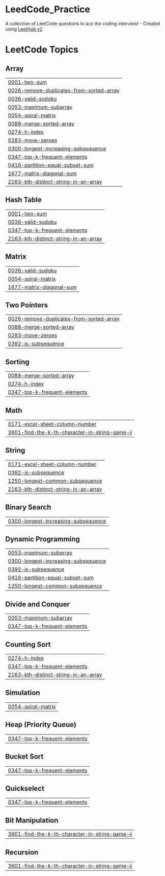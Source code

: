 # LeedCode_Practice
A collection of LeetCode questions to ace the coding interview! - Created using [LeetHub v2](https://github.com/arunbhardwaj/LeetHub-2.0)

<!---LeetCode Topics Start-->
# LeetCode Topics
## Array
|  |
| ------- |
| [0001-two-sum](https://github.com/Boomika003/LeedCode_Practice/tree/master/0001-two-sum) |
| [0026-remove-duplicates-from-sorted-array](https://github.com/Boomika003/LeedCode_Practice/tree/master/0026-remove-duplicates-from-sorted-array) |
| [0036-valid-sudoku](https://github.com/Boomika003/LeedCode_Practice/tree/master/0036-valid-sudoku) |
| [0053-maximum-subarray](https://github.com/Boomika003/LeedCode_Practice/tree/master/0053-maximum-subarray) |
| [0054-spiral-matrix](https://github.com/Boomika003/LeedCode_Practice/tree/master/0054-spiral-matrix) |
| [0088-merge-sorted-array](https://github.com/Boomika003/LeedCode_Practice/tree/master/0088-merge-sorted-array) |
| [0274-h-index](https://github.com/Boomika003/LeedCode_Practice/tree/master/0274-h-index) |
| [0283-move-zeroes](https://github.com/Boomika003/LeedCode_Practice/tree/master/0283-move-zeroes) |
| [0300-longest-increasing-subsequence](https://github.com/Boomika003/LeedCode_Practice/tree/master/0300-longest-increasing-subsequence) |
| [0347-top-k-frequent-elements](https://github.com/Boomika003/LeedCode_Practice/tree/master/0347-top-k-frequent-elements) |
| [0416-partition-equal-subset-sum](https://github.com/Boomika003/LeedCode_Practice/tree/master/0416-partition-equal-subset-sum) |
| [1677-matrix-diagonal-sum](https://github.com/Boomika003/LeedCode_Practice/tree/master/1677-matrix-diagonal-sum) |
| [2163-kth-distinct-string-in-an-array](https://github.com/Boomika003/LeedCode_Practice/tree/master/2163-kth-distinct-string-in-an-array) |
## Hash Table
|  |
| ------- |
| [0001-two-sum](https://github.com/Boomika003/LeedCode_Practice/tree/master/0001-two-sum) |
| [0036-valid-sudoku](https://github.com/Boomika003/LeedCode_Practice/tree/master/0036-valid-sudoku) |
| [0347-top-k-frequent-elements](https://github.com/Boomika003/LeedCode_Practice/tree/master/0347-top-k-frequent-elements) |
| [2163-kth-distinct-string-in-an-array](https://github.com/Boomika003/LeedCode_Practice/tree/master/2163-kth-distinct-string-in-an-array) |
## Matrix
|  |
| ------- |
| [0036-valid-sudoku](https://github.com/Boomika003/LeedCode_Practice/tree/master/0036-valid-sudoku) |
| [0054-spiral-matrix](https://github.com/Boomika003/LeedCode_Practice/tree/master/0054-spiral-matrix) |
| [1677-matrix-diagonal-sum](https://github.com/Boomika003/LeedCode_Practice/tree/master/1677-matrix-diagonal-sum) |
## Two Pointers
|  |
| ------- |
| [0026-remove-duplicates-from-sorted-array](https://github.com/Boomika003/LeedCode_Practice/tree/master/0026-remove-duplicates-from-sorted-array) |
| [0088-merge-sorted-array](https://github.com/Boomika003/LeedCode_Practice/tree/master/0088-merge-sorted-array) |
| [0283-move-zeroes](https://github.com/Boomika003/LeedCode_Practice/tree/master/0283-move-zeroes) |
| [0392-is-subsequence](https://github.com/Boomika003/LeedCode_Practice/tree/master/0392-is-subsequence) |
## Sorting
|  |
| ------- |
| [0088-merge-sorted-array](https://github.com/Boomika003/LeedCode_Practice/tree/master/0088-merge-sorted-array) |
| [0274-h-index](https://github.com/Boomika003/LeedCode_Practice/tree/master/0274-h-index) |
| [0347-top-k-frequent-elements](https://github.com/Boomika003/LeedCode_Practice/tree/master/0347-top-k-frequent-elements) |
## Math
|  |
| ------- |
| [0171-excel-sheet-column-number](https://github.com/Boomika003/LeedCode_Practice/tree/master/0171-excel-sheet-column-number) |
| [3601-find-the-k-th-character-in-string-game-ii](https://github.com/Boomika003/LeedCode_Practice/tree/master/3601-find-the-k-th-character-in-string-game-ii) |
## String
|  |
| ------- |
| [0171-excel-sheet-column-number](https://github.com/Boomika003/LeedCode_Practice/tree/master/0171-excel-sheet-column-number) |
| [0392-is-subsequence](https://github.com/Boomika003/LeedCode_Practice/tree/master/0392-is-subsequence) |
| [1250-longest-common-subsequence](https://github.com/Boomika003/LeedCode_Practice/tree/master/1250-longest-common-subsequence) |
| [2163-kth-distinct-string-in-an-array](https://github.com/Boomika003/LeedCode_Practice/tree/master/2163-kth-distinct-string-in-an-array) |
## Binary Search
|  |
| ------- |
| [0300-longest-increasing-subsequence](https://github.com/Boomika003/LeedCode_Practice/tree/master/0300-longest-increasing-subsequence) |
## Dynamic Programming
|  |
| ------- |
| [0053-maximum-subarray](https://github.com/Boomika003/LeedCode_Practice/tree/master/0053-maximum-subarray) |
| [0300-longest-increasing-subsequence](https://github.com/Boomika003/LeedCode_Practice/tree/master/0300-longest-increasing-subsequence) |
| [0392-is-subsequence](https://github.com/Boomika003/LeedCode_Practice/tree/master/0392-is-subsequence) |
| [0416-partition-equal-subset-sum](https://github.com/Boomika003/LeedCode_Practice/tree/master/0416-partition-equal-subset-sum) |
| [1250-longest-common-subsequence](https://github.com/Boomika003/LeedCode_Practice/tree/master/1250-longest-common-subsequence) |
## Divide and Conquer
|  |
| ------- |
| [0053-maximum-subarray](https://github.com/Boomika003/LeedCode_Practice/tree/master/0053-maximum-subarray) |
| [0347-top-k-frequent-elements](https://github.com/Boomika003/LeedCode_Practice/tree/master/0347-top-k-frequent-elements) |
## Counting Sort
|  |
| ------- |
| [0274-h-index](https://github.com/Boomika003/LeedCode_Practice/tree/master/0274-h-index) |
| [0347-top-k-frequent-elements](https://github.com/Boomika003/LeedCode_Practice/tree/master/0347-top-k-frequent-elements) |
| [2163-kth-distinct-string-in-an-array](https://github.com/Boomika003/LeedCode_Practice/tree/master/2163-kth-distinct-string-in-an-array) |
## Simulation
|  |
| ------- |
| [0054-spiral-matrix](https://github.com/Boomika003/LeedCode_Practice/tree/master/0054-spiral-matrix) |
## Heap (Priority Queue)
|  |
| ------- |
| [0347-top-k-frequent-elements](https://github.com/Boomika003/LeedCode_Practice/tree/master/0347-top-k-frequent-elements) |
## Bucket Sort
|  |
| ------- |
| [0347-top-k-frequent-elements](https://github.com/Boomika003/LeedCode_Practice/tree/master/0347-top-k-frequent-elements) |
## Quickselect
|  |
| ------- |
| [0347-top-k-frequent-elements](https://github.com/Boomika003/LeedCode_Practice/tree/master/0347-top-k-frequent-elements) |
## Bit Manipulation
|  |
| ------- |
| [3601-find-the-k-th-character-in-string-game-ii](https://github.com/Boomika003/LeedCode_Practice/tree/master/3601-find-the-k-th-character-in-string-game-ii) |
## Recursion
|  |
| ------- |
| [3601-find-the-k-th-character-in-string-game-ii](https://github.com/Boomika003/LeedCode_Practice/tree/master/3601-find-the-k-th-character-in-string-game-ii) |
<!---LeetCode Topics End-->